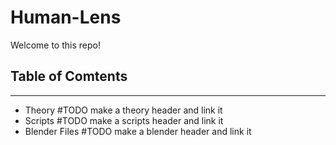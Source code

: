 # Human-Lens

Welcome to this repo!


## Table of Comtents
---

- Theory #TODO make a theory header and link it
- Scripts #TODO make a scripts header and link it
- Blender Files #TODO make a blender header and link it
